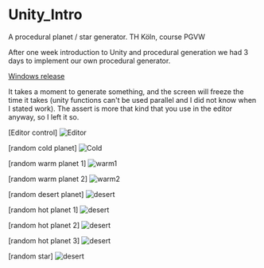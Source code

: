 # Unity_Intro
A procedural planet / star generator. TH Köln, course PGVW

After one week introduction to Unity and procedural generation we had 3 days to implement our own procedural generator.

[Windows release](https://github.com/Nice2Bee/Unity_Intro/releases/tag/v1.0)

It takes a moment to generate something, and  the screen will freeze the time it takes (unity functions can't be used parallel and I did not know when I stated work). The assert is more that kind that you use in the editor anyway, so I left it so.


\[Editor control]
![Editor](https://github.com/Nice2Bee/Unity_Intro/blob/master/screenshot_editor.PNG)


\[random cold planet]
![Cold](https://github.com/Nice2Bee/Unity_Intro/blob/master/screenshot_cold.PNG)


\[random warm planet 1]
![warm1](https://github.com/Nice2Bee/Unity_Intro/blob/master/screenshot_warm.PNG)


\[random warm planet 2]
![warm2](https://github.com/Nice2Bee/Unity_Intro/blob/master/screenshot_warm%202.PNG)


\[random desert planet]
![desert](https://github.com/Nice2Bee/Unity_Intro/blob/master/screenshot_desert.PNG)


\[random hot planet 1]
![desert](https://github.com/Nice2Bee/Unity_Intro/blob/master/screenshot_hot.PNG)


\[random hot planet 2]
![desert](https://github.com/Nice2Bee/Unity_Intro/blob/master/screenshot_hot%202.PNG)


\[random hot planet 3]
![desert](https://github.com/Nice2Bee/Unity_Intro/blob/master/screenshot_hot%203.PNG)


\[random star]
![desert](https://github.com/Nice2Bee/Unity_Intro/blob/master/screenshot_star.PNG)
